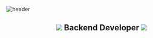 ![header](https://capsule-render.vercel.app/api?type=waving&color=FFD400&height=300&section=header&text=HanGyul%20Kang&fontSize=80&&fontColor=0057B8&fontAlign=67)
<br>
<h2 align="center">
    <img src="https://img.icons8.com/external-parzival-1997-outline-color-parzival-1997/25/000000/external-technology-renewable-energy-parzival-1997-outline-color-parzival-1997.png"/>
        Backend Developer
    <img src="https://img.icons8.com/external-parzival-1997-outline-color-parzival-1997/25/000000/external-technology-renewable-energy-parzival-1997-outline-color-parzival-1997.png"/>
</h2>
<br>
<div align="center">
    <img src="https://img.shields.io/badge/Git-F05032?logo=Git&style=flat-square&logoColor=white" alt="">
    <img src="https://img.shields.io/badge/Bitbucket-0052CC?logo=BitBucket&style=flat-square&logoColor=white" alt="">    
    <img src="https://img.shields.io/badge/GitHub-181717?logo=GitHub&style=flat-square&logoColor=white" alt="">
</div>

<div align="center">
    <img src="https://img.shields.io/badge/IntelliJ IDEA-000000?logo=IntelliJ IDEA&style=flat-square&logoColor=white" alt="">
    <img src="https://img.shields.io/badge/Eclipse IDE-2C2255?logo=Eclipse IDE&style=flat-square&logoColor=white" alt="">    
    <img src="https://img.shields.io/badge/Spring-6DB33F?logo=Spring&style=flat-square&logoColor=white" alt="">
    <img src="https://img.shields.io/badge/SpringBoot-6DB33F?logo=SpringBoot&style=flat-square&logoColor=white" alt="">
    <img src="https://img.shields.io/badge/Apache Maven-C71A36?logo=Apache Maven&style=flat-square&logoColor=white" alt="">    
    <img src="https://img.shields.io/badge/Gradle-02303A?logo=Gradle&style=flat-square&logoColor=white" alt="">        
</div>
<div align="center">
    <img src="https://img.shields.io/badge/Oracle-F80000?logo=Oracle&style=flat-square&logoColor=white" alt="">    
    <img src="https://img.shields.io/badge/MySQL-4479A1?logo=MySQL&style=flat-square&logoColor=white" alt="">        
    <img src="https://img.shields.io/badge/Amazon AWS-232F3E?logo=Amazon AWS&style=flat-square&logoColor=white" alt="">    
</div>
<div align="center">
    <img src="https://img.shields.io/badge/Atlassian-0052CC?logo=Atlassian&style=flat-square&logoColor=white" alt="">     
    <img src="https://img.shields.io/badge/Confluence-172B4D?logo=Confluence&style=flat-square&logoColor=white" alt="">
    <img src="https://img.shields.io/badge/Jira-0052CC?logo=Jira&style=flat-square&logoColor=white" alt="">
    <img src="https://img.shields.io/badge/Slack-4A154B?logo=Slack&style=flat-square&logoColor=white" alt="">    
</div>
<div align="center">
    <img src="https://img.shields.io/badge/Java-007396?logo=Java&style=flat-square&logoColor=white" alt="">
    <img src="https://img.shields.io/badge/Linux-FCC624?logo=Linux&style=flat-square&logoColor=white" alt="">    
</div>
<div align="center">
    <img src="https://img.shields.io/badge/Apple-000000?logo=Apple&style=flat-square&logoColor=white" alt="">
    <img src="https://img.shields.io/badge/macOS-000000?logo=macOS&style=flat-square&logoColor=white" alt="">
    <img src="https://img.shields.io/badge/Apple Music-FA243C?logo=Apple Music&style=flat-square&logoColor=white" alt="">    
</div>
<br>
